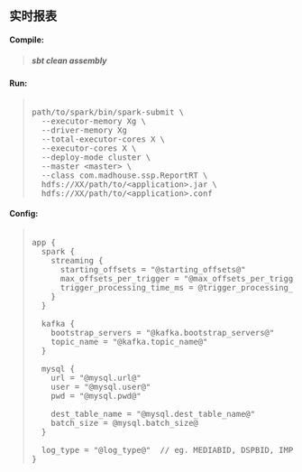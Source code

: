 ## 实时报表

#### Compile: 
> #####  sbt clean assembly

#### Run:
> <pre> 
> path/to/spark/bin/spark-submit \
>   --executor-memory Xg \
>   --driver-memory Xg
>   --total-executor-cores X \
>   --executor-cores X \
>   --deploy-mode cluster \
>   --master &lt;master&gt; \
>   --class com.madhouse.ssp.ReportRT \
>   hdfs://XX/path/to/&lt;application&gt;.jar \
>   hdfs://XX/path/to/&lt;application&gt;.conf
> </pre>

#### Config:
> <pre> 
> app {
>   spark {
>     streaming {
>       starting_offsets = "@starting_offsets@"
>       max_offsets_per_trigger = "@max_offsets_per_trigger@"
>       trigger_processing_time_ms = @trigger_processing_time_ms@
>     }
>   }
> 
>   kafka {
>     bootstrap_servers = "@kafka.bootstrap_servers@"
>     topic_name = "@kafka.topic_name@"
>   }
> 
>   mysql {
>     url = "@mysql.url@"
>     user = "@mysql.user@"
>     pwd = "@mysql.pwd@"
> 
>     dest_table_name = "@mysql.dest_table_name@"
>     batch_size = @mysql.batch_size@
>   }
> 
>   log_type = "@log_type@"  // eg. MEDIABID, DSPBID, IMPRESSION, CLICK, WINNOTICE
> }
> </pre>